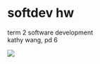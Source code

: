# softdev hw
<p>term 2 software development
<br>
kathy wang, pd 6
</p>
<img src="http://o.aolcdn.com/hss/storage/midas/c7ea4d2b38ad30e62a679ed5f4d6dfd9/200129886/MrGrumblecat-1.jpeg"></img> 
<br>
